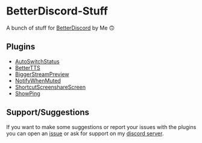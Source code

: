 # BetterDiscord-Stuff
A bunch of stuff for [BetterDiscord](https://github.com/BetterDiscord/BetterDiscord) by Me 🙃
## Plugins
- [AutoSwitchStatus](https://github.com/nicola02nb/BetterDiscord-Stuff/tree/main/Plugins/AutoSwitchStatus)
- [BetterTTS](https://github.com/nicola02nb/BetterDiscord-Stuff/tree/main/Plugins/BetterTTS)
- [BiggerStreamPreview](https://github.com/nicola02nb/BetterDiscord-Stuff/tree/main/Plugins/BiggerStreamPreview)
- [NotifyWhenMuted](https://github.com/nicola02nb/BetterDiscord-Stuff/tree/main/Plugins/NotifyWhenMuted)
- [ShortcutScreenshareScreen](https://github.com/nicola02nb/BetterDiscord-Stuff/tree/main/Plugins/ShortcutScreenshareScreen)
- [ShowPing](https://github.com/nicola02nb/BetterDiscord-Stuff/tree/main/Plugins/ShowPing)
## Support/Suggestions
If you want to make some suggestions or report your issues with the plugins you can open an [issue](https://github.com/nicola02nb/BetterDiscord-Stuff/issues) or ask for support on my [discord server](https://discord.gg/hFuY8DfDGK).
